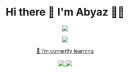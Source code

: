 <h1 align = "center" > Hi there 👋 I'm Abyaz 👨‍💻</h1>

<p align = "center">
  <a href="https://linktr.ee/abyazk">
    <img src="https://img.shields.io/badge/linktree-39E09B?style=for-the-badge&logo=linktree&logoColor=white" />
</p>

<p align = "center"> 
<img src = "https://github-readme-stats-git-masterrstaa-rickstaa.vercel.app/api?username=MuhammadAbyaz&theme=tokyonight">
</p>

<p align='center'>
  🌱 I’m currently learning <br/><br/>
  <img src="https://img.shields.io/badge/Python-14354C?style=for-the-badge&logo=python&logoColor=white" />
  <img src="https://img.shields.io/badge/Go-00ADD8?style=for-the-badge&logo=go&logoColor=white" />
</p>
